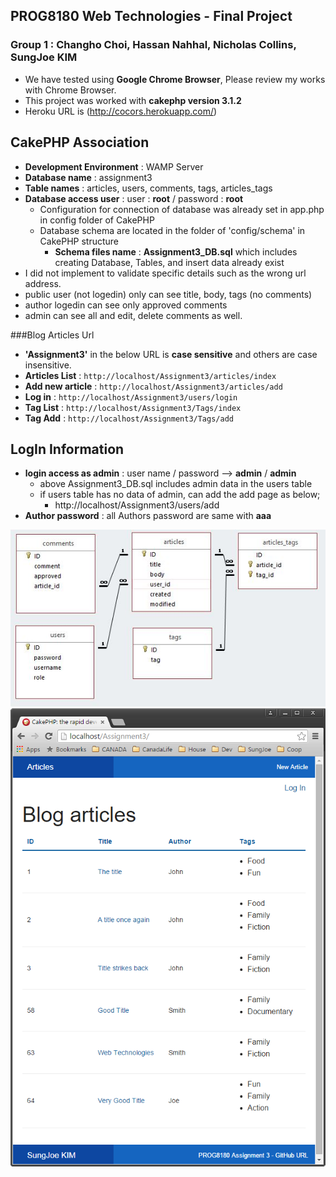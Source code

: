 ## PROG8180 Web Technologies - Final Project
### Group 1 : Changho Choi, Hassan Nahhal, Nicholas Collins, SungJoe KIM

- We have tested using **Google Chrome Browser**, Please review my works with Chrome Browser.
- This project was worked with **cakephp version 3.1.2**
- Heroku URL is (http://cocors.herokuapp.com/)

## CakePHP Association

  - **Development Environment** : WAMP Server
  - **Database name** : assignment3
  - **Table names** : articles, users, comments, tags, articles_tags
  - **Database access user**  : user : **root**  / password : **root**
    - Configuration for connection of database was already set in app.php in config folder of CakePHP 
    - Database schema are located in the folder of 'config/schema' in CakePHP structure
      - **Schema files name** : **Assignment3_DB.sql** which includes creating Database, Tables, and insert data already exist
  - I did not implement to validate specific details such as the wrong url address.
  - public user (not logedin) only can see title, body, tags (no comments)
  - author logedin can see only approved comments
  - admin can see all and edit, delete comments as well.

###Blog Articles Url 
  - **'Assignment3'** in the below URL is **case sensitive** and others are case insensitive.
  - **Articles List** : ```http://localhost/Assignment3/articles/index```
  - **Add new article** : ```http://localhost/Assignment3/articles/add```
  - **Log in** : ```http://localhost/Assignment3/users/login```
  - **Tag List** : ```http://localhost/Assignment3/Tags/index```
  - **Tag Add** : ```http://localhost/Assignment3/Tags/add```

## LogIn Information
  - **login access as admin** : user name / password --> **admin** / **admin**
     - above Assignment3_DB.sql includes admin data in the users table
     - if users table has no data of admin, can add the add page as below;
       - http://localhost/Assignment3/users/add
  -  **Author password** : all Authors password are same with **aaa**

![Build Status](https://github.com/Skim0082/PROG8180_Assignment3/blob/master/tablesRelation.JPG)
![Build Status](https://github.com/Skim0082/PROG8180_Assignment3/blob/master/Screenshot01.png)


